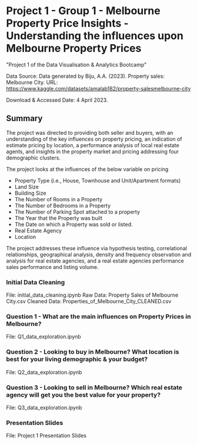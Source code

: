 # Project 1 - Group 1 - Melbourne Property Price Insights - Understanding the influences upon Melbourne Property Prices

"Project 1 of the Data Visualisation &amp; Analytics Bootcamp"

Data Source: Data generated by Biju, A.A. (2023). Property sales: Melbourne City.
URL: https://www.kaggle.com/datasets/amalab182/property-salesmelbourne-city

Download & Accessed Date: 4 April 2023.

## Summary
The project was directed to providing both seller and buyers, with an understanding of the key influences on property pricing, an indication of estimate pricing by location, a performance analysis of local real estate agents, and insights in the property market and pricing addressing four demographic clusters.

The project looks at the influences of the below variable on pricing
- Property Type (i.e., House, Townhouse and Unit/Apartment formats)
- Land Size
- Building Size
- The Number of Rooms in a Property
- The Number of Bedrooms in a Property
- The Number of Parking Spot attached to a property
- The Year that the Property was built
- The Date on which a Property was sold or listed. 
- Real Estate Agency
- Location

The project addresses these influence via hypothesis testing, correlational relationships, geographical analysis, density and frequency observation and analysis for real estate agencies, and a real estate agencies performance sales performance and listing volume.

### Initial Data Cleaning
File: initial_data_cleaning.ipynb
Raw Data: Property Sales of Melbourne City.csv
Cleaned Data: Properties_of_Melbourne_City_CLEANED.csv

### Question 1 - What are the main influences on Property Prices in Melbourne?
File: Q1_data_exploration.ipynb

### Question 2 - Looking to buy in Melbourne? What location is best for your living demographic & your budget?
File: Q2_data_exploration.ipynb

### Question 3 - Looking to sell in Melbourne? Which real estate agency will get you the best value for your property?
File: Q3_data_exploration.ipynb

### Presentation Slides
File: Project 1 Presentation Slides
